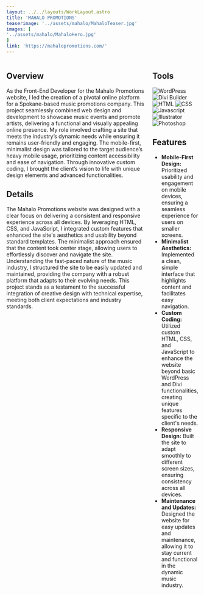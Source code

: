 ```yaml
---
layout: ../../layouts/WorkLayout.astro
title: 'MAHALO PROMOTIONS'
teaserimage: '../assets/mahalo/MahaloTeaser.jpg'
images: [
'../assets/mahalo/MahaloHero.jpg'
]
link: 'https://mahalopromotions.com/'
---
```


<div class="columns">
    <div  class="column-one">

## Overview

As the Front-End Developer for the Mahalo Promotions website, I led the creation of a pivotal online platform for a Spokane-based music promotions company. This project seamlessly combined web design and development to showcase music events and promote artists, delivering a functional and visually appealing online presence. My role involved crafting a site that meets the industry’s dynamic needs while ensuring it remains user-friendly and engaging. The mobile-first, minimalist design was tailored to the target audience’s heavy mobile usage, prioritizing content accessibility and ease of navigation. Through innovative custom coding, I brought the client’s vision to life with unique design elements and advanced functionalities.

## Details

The Mahalo Promotions website was designed with a clear focus on delivering a consistent and responsive experience across all devices. By leveraging HTML, CSS, and JavaScript, I integrated custom features that enhanced the site's aesthetics and usability beyond standard templates. The minimalist approach ensured that the content took center stage, allowing users to effortlessly discover and navigate the site. Understanding the fast-paced nature of the music industry, I structured the site to be easily updated and maintained, providing the company with a robust platform that adapts to their evolving needs. This project stands as a testament to the successful integration of creative design with technical expertise, meeting both client expectations and industry standards.

</div>
<div class="column-two">


## Tools

<div class="skills-container">
<img src="/assets/icons/WordPress.svg" alt="WordPress" class="skill-icon">
		<img src="/assets/icons/DiviBuilder.svg" alt="Divi Builder" class="skill-icon">
		<img src="/assets/icons/HTML.svg" alt="HTML" class="skill-icon">
		<img src="/assets/icons/CSS.svg" alt="CSS" class="skill-icon">
		<img src="/assets/icons/Javascript.svg" alt="Javascript" class="skill-icon">
		<img src="/assets/icons/Illustrator.svg" alt="Illustrator" class="skill-icon">
		<img src="/assets/icons/Photoshop.svg" alt="Photoshop" class="skill-icon">
	</div>

## Features

* **Mobile-First Design:** Prioritized usability and engagement on mobile devices, ensuring a seamless experience for users on smaller screens.
* **Minimalist Aesthetics:** Implemented a clean, simple interface that highlights content and facilitates easy navigation.
* **Custom Coding:** Utilized custom HTML, CSS, and JavaScript to enhance the website beyond basic WordPress and Divi functionalities, creating unique features specific to the client's needs.
* **Responsive Design:** Built the site to adapt smoothly to different screen sizes, ensuring consistency across all devices.
* **Maintenance and Updates:** Designed the website for easy updates and maintenance, allowing it to stay current and functional in the dynamic music industry.
